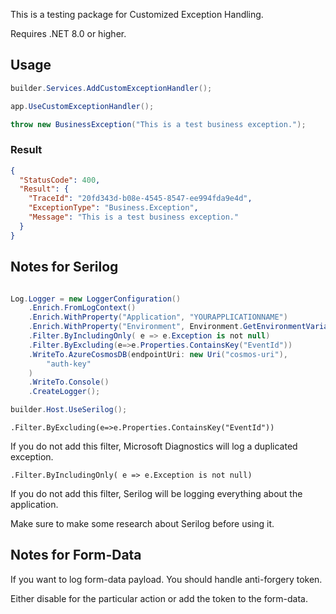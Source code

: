 This is a testing package for Customized Exception Handling.

Requires .NET 8.0 or higher.

## Usage

```csharp 
builder.Services.AddCustomExceptionHandler();
```

```csharp
app.UseCustomExceptionHandler();
```

```csharp
throw new BusinessException("This is a test business exception.");
```

### Result
```json 
{
  "StatusCode": 400,
  "Result": {
    "TraceId": "20fd343d-b08e-4545-8547-ee994fda9e4d",
    "ExceptionType": "Business.Exception",
    "Message": "This is a test business exception."
  }
}
```

## Notes for Serilog

```csharp

Log.Logger = new LoggerConfiguration()
    .Enrich.FromLogContext()
    .Enrich.WithProperty("Application", "YOURAPPLICATIONNAME")
    .Enrich.WithProperty("Environment", Environment.GetEnvironmentVariables())
    .Filter.ByIncludingOnly( e => e.Exception is not null)
    .Filter.ByExcluding(e=>e.Properties.ContainsKey("EventId"))
    .WriteTo.AzureCosmosDB(endpointUri: new Uri("cosmos-uri"),
        "auth-key"
    )
    .WriteTo.Console()
    .CreateLogger();

builder.Host.UseSerilog();
```

    .Filter.ByExcluding(e=>e.Properties.ContainsKey("EventId"))

If you do not add this filter, Microsoft Diagnostics will log a duplicated exception.

    .Filter.ByIncludingOnly( e => e.Exception is not null)

If you do not add this filter, Serilog will be logging everything about the application.

Make sure to make some research about Serilog before using it.

## Notes for Form-Data

If you want to log form-data payload. You should handle anti-forgery token.

Either disable for the particular action or add the token to the form-data.



 